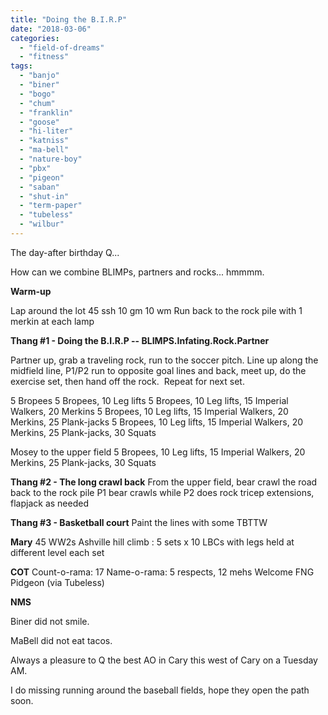```yaml
---
title: "Doing the B.I.R.P"
date: "2018-03-06"
categories: 
  - "field-of-dreams"
  - "fitness"
tags: 
  - "banjo"
  - "biner"
  - "bogo"
  - "chum"
  - "franklin"
  - "goose"
  - "hi-liter"
  - "katniss"
  - "ma-bell"
  - "nature-boy"
  - "pbx"
  - "pigeon"
  - "saban"
  - "shut-in"
  - "term-paper"
  - "tubeless"
  - "wilbur"
---
```


The day-after birthday Q...

How can we combine BLIMPs, partners and rocks... hmmmm.

**Warm-up**

Lap around the lot 45 ssh 10 gm 10 wm Run back to the rock pile with 1 merkin at each lamp

**Thang #1 - Doing the B.I.R.P -- BLIMPS.Infating.Rock.Partner** 

Partner up, grab a traveling rock, run to the soccer pitch. Line up along the midfield line, P1/P2 run to opposite goal lines and back, meet up, do the exercise set, then hand off the rock.  Repeat for next set.

5 Bropees 5 Bropees, 10 Leg lifts 5 Bropees, 10 Leg lifts, 15 Imperial Walkers, 20 Merkins 5 Bropees, 10 Leg lifts, 15 Imperial Walkers, 20 Merkins, 25 Plank-jacks 5 Bropees, 10 Leg lifts, 15 Imperial Walkers, 20 Merkins, 25 Plank-jacks, 30 Squats

Mosey to the upper field 5 Bropees, 10 Leg lifts, 15 Imperial Walkers, 20 Merkins, 25 Plank-jacks, 30 Squats

**Thang #2 - The long crawl back** From the upper field, bear crawl the road back to the rock pile P1 bear crawls while P2 does rock tricep extensions, flapjack as needed

**Thang #3 - Basketball court** Paint the lines with some TBTTW

**Mary** 45 WW2s Ashville hill climb : 5 sets x 10 LBCs with legs held at different level each set

**COT** Count-o-rama: 17 Name-o-rama: 5 respects, 12 mehs Welcome FNG Pidgeon (via Tubeless)

**NMS**

Biner did not smile.

MaBell did not eat tacos.

Always a pleasure to Q the best AO in Cary this west of Cary on a Tuesday AM.

I do missing running around the baseball fields, hope they open the path soon.
